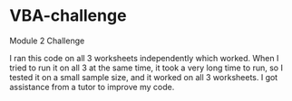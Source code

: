 # VBA-challenge
Module 2 Challenge

I ran this code on all 3 worksheets independently which worked. When I tried to run it on all 3 at the same time, it took a very long time to run, so I tested it on a small sample size, and it worked on all 3 worksheets.
I got assistance from a tutor to improve my code.

